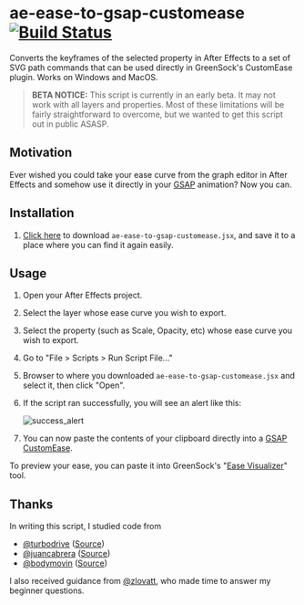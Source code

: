 # ae-ease-to-gsap-customease [![Build Status](https://travis-ci.org/SupportClass/ae-ease-to-gsap-customease.svg?branch=master)](https://travis-ci.org/SupportClass/ae-ease-to-gsap-customease)
Converts the keyframes of the selected property in After Effects to a set of SVG path commands that can be used directly in GreenSock's CustomEase plugin. Works on Windows and MacOS.

> **BETA NOTICE:** This script is currently in an early beta. It may not work with all layers and properties.
Most of these limitations will be fairly straightforward to overcome, but we wanted to get this script out in public ASASP.

## Motivation
Ever wished you could take your ease curve from the graph editor in After Effects and somehow use it directly
in your [GSAP](https://greensock.com/gsap) animation? Now you can.

## Installation
1. [Click here](https://github.com/SupportClass/ae-ease-to-gsap-customease/raw/master/ae-ease-to-gsap-customease.js)
to download `ae-ease-to-gsap-customease.jsx`, and save it to a place where you can find it again easily.

## Usage
1. Open your After Effects project.
2. Select the layer whose ease curve you wish to export.
3. Select the property (such as Scale, Opacity, etc) whose ease curve you wish to export.
4. Go to "File > Scripts > Run Script File..."
5. Browser to where you downloaded `ae-ease-to-gsap-customease.jsx` and select it, then click "Open".
6. If the script ran successfully, you will see an alert like this:

	![success_alert](media/success_alert.png)
7. You can now paste the contents of your clipboard directly into a [GSAP CustomEase](https://greensock.com/docs/#/HTML5/GSAP/Easing/CustomEase/).

To preview your ease, you can paste it into GreenSock's "[Ease Visualizer](https://greensock.com/docs/#/HTML5/GSAP/Easing/CustomEase/)" tool.

## Thanks
In writing this script, I studied code from
- [@turbodrive](https://github.com/turbodrive) ([Source](https://gist.github.com/turbodrive/a0913ac83e3d5d5f5b15))
- [@juancabrera](https://github.com/juancabrera) ([Source](https://gist.github.com/juancabrera/026fb883cb2bae93bd21))
- [@bodymovin](https://github.com/bodymovin) ([Source](https://github.com/bodymovin/bodymovin))

I also received guidance from [@zlovatt](https://github.com/zlovatt), who made time to answer my beginner questions.
